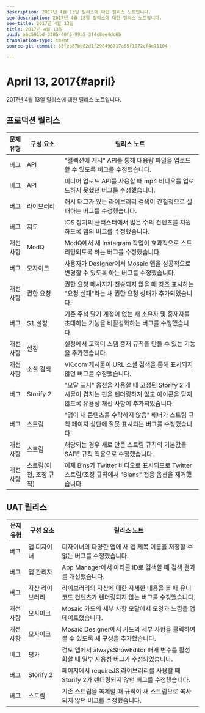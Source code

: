 ```yaml
---
description: 2017년 4월 13일 릴리스에 대한 릴리스 노트입니다.
seo-description: 2017년 4월 13일 릴리스에 대한 릴리스 노트입니다.
seo-title: 2017년 4월 13일
title: 2017년 4월 13일
uuid: abc591bd-3385-40f5-99a5-3f4c8ee4dc6b
translation-type: tm+mt
source-git-commit: 35feb87bb82d1f298496717a65f1972cf4e71104

---
```



# April 13, 2017{#april}

2017년 4월 13일 릴리스에 대한 릴리스 노트입니다.

## 프로덕션 릴리스

| **문제 유형** | **구성 요소** | **릴리스 노트** |
|---|---|---|
| 버그 | API | "컬렉션에 게시" API를 통해 대용량 파일을 업로드할 수 있도록 버그를 수정했습니다. |
| 버그 | API | 미디어 업로드 API를 사용할 때 mp4 비디오를 업로드하지 못했던 버그를 수정했습니다. |
| 버그 | 라이브러리 | 해시 태그가 있는 라이브러리 검색이 간헐적으로 실패하는 버그를 수정했습니다. |
| 버그 | 지도 | iOS 장치의 클러스터에서 많은 수의 컨텐츠를 지원하도록 맵의 버그를 수정했습니다. |
| 개선 사항 | ModQ | ModQ에서 새 Instagram 작업이 효과적으로 스트리밍되도록 하는 버그를 수정했습니다. |
| 버그 | 모자이크 | 사용자가 Designer에서 Mosaic 앱을 성공적으로 변경할 수 있도록 하는 버그를 수정했습니다. |
| 개선 사항 | 권한 요청 | 권한 요청 메시지가 전송되지 않을 때 강조 표시하는 "요청 실패"라는 새 권한 요청 상태가 추가되었습니다. |
| 버그 | S1 설정 | 기존 주석 달기 계정이 없는 새 소유자 및 중재자를 초대하는 기능을 비활성화하는 버그를 수정했습니다. |
| 개선 사항 | 설정 | 설정에서 고객이 스팸 중재 규칙을 만들 수 있는 기능을 추가했습니다. |
| 개선 사항 | 소셜 검색 | VK.com 게시물이 URL 소셜 검색을 통해 표시되지 않던 버그를 수정했습니다. |
| 버그 | Storify 2 | "모달 표시" 옵션을 사용할 때 고정된 Storify 2 게시물이 겹치는 핀을 렌더링하지 않고 아이콘을 닫지 않도록 유용성 개선 사항이 추가되었습니다. |
| 버그 | 스트림 | "앱이 새 콘텐츠를 수락하지 않음" 배너가 스트림 규칙 페이지 상단에 잘못 표시되는 버그를 수정했습니다. |
| 개선 사항 | 스트림 | 해당되는 경우 새로 만든 스트림 규칙의 기본값을 SAFE 규칙 적용으로 수정했습니다. |
| 개선 사항 | 스트림(이전, 조정 규칙) | 이제 Bins가 Twitter 비디오로 표시되므로 Twitter 스트림/조정 규칙에서 "Bians" 전용 옵션을 제거했습니다. |

## UAT 릴리스

| **문제 유형** | **구성 요소** | **릴리스 노트** |
|---|---|---|
| 버그 | 앱 디자이너 | 디자이너의 다양한 앱에 새 앱 제목 이름을 저장할 수 없는 버그를 수정했습니다. |
| 버그 | 앱 관리자 | App Manager에서 아티클 ID로 검색할 때 검색 결과를 개선했습니다. |
| 버그 | 자산 라이브러리 | 라이브러리의 자산에 대한 자세한 내용을 볼 때 유니코드 컨텐츠가 렌더링되지 않는 버그를 수정했습니다. |
| 개선 사항 | 모자이크 | Mosaic 카드의 세부 사항 모달에서 모양과 느낌을 업데이트했습니다. |
| 개선 사항 | 모자이크 | Mosaic Designer에서 카드의 세부 사항을 클릭하여 볼 수 있도록 새 구성을 추가했습니다. |
| 버그 | 평가 | 검토 앱에서 alwaysShowEditor 매개 변수를 활성화할 때 일부 사용성 버그가 수정되었습니다. |
| 버그 | Storify 2 | 페이지에서 requireJS 라이브러리를 사용할 때 Storify 2가 렌더링되지 않던 버그를 수정했습니다. |
| 버그 | 스트림 | 기존 스트림을 복제할 때 규칙이 새 스트림으로 복사되지 않던 버그를 수정했습니다. |

